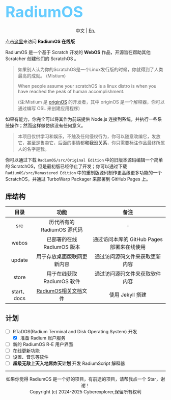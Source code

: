 # <font color="#66ccff" size="36">RadiumOS</font>

<div style="text-align:center">

中文 | [En.](https://github.com/LanwyWriteXU/RadiumOS/blob/main/README-EN.md)

</div>

点击[这里](https://lanwywritexu.github.io/RadiumOS/webos/lasted)来访问 **RadiumOS 在线版**

RadiumOS 是一个基于 Scratch 开发的 **WebOS** 作品，开源旨在帮助其他 Scratcher 创建他们的 ScratchOS 。

> 如果别人认为你的ScratchOS是一个Linux发行版的时候，你就得到了人类最高的成就。   (Mistium)
>
> When people assume your scratchOS is a linux distro is when you have reached the peak of human accomplishment.
>
> (注:Mistium 是 [originOS](https://github.com/Mistium/Origin-OS) 的开发者，其中 originOS 是一个解释器，你可以通过编写 OSL 来创建应用程序)

如果有能力，你完全可以将其作为前端提供 Node.js 连接到系统，并执行一些系统操作；然而这样做仿佛没有任何意义。

> 本项目仅供学习和娱乐，不触及任何侵权行为，你可以随意改编它，发放它，甚至是售卖它，后面的事情都**和我没关系**，你只需要标注作品最终所属人的名字是我。

你可以通过下载 `RadiumOS/src/Original Edition` 中的旧版本源码编辑一个简单的 ScratchOS，但是最初版已经停止了开发；你可以通过下载 `RadiumOS/src/Remastered Edition` 中的重制版源码制作更高级更多功能的一个 ScratchOS，并通过 TurboWarp Packager 来部署到 GitHub Pages 上。

## 库结构

|目录|功能|备注|
|:-:|:-:|:-:|
|src|历代所有的 RadiumOS 源代码|-|
|webos|已部署的在线 RadiumOS 版本|通过访问本库的 GitHub Pages 部署来在线使用|
|update|用于存放桌面版联网更新内容|通过访问源码文件来获取更新内容|
|store|用于在线获取 RadiumOS 软件|通过访问源码文件来获取软件内容|
|start、docs|[RadiumOS相关文档](https://lanwywritexu.github.io/RadiumOS/docs)文件|使用 Jekyll 搭建|

## 计划

- [ ] RTaDOS(Radium Terminal and Disk Operating System) 开发
    - [x] 准备 Radium 账户服务
- [ ] 新的 RadiumOS R-E 用户界面
- [ ] 在线更新功能
- [ ] 设置、音乐等软件
- [ ] **超级无敌上天入地屌炸天计划** 开发 RadiumScript 解释器

***
<div style="text-align:center">如果你觉得 RadiumOS 是一个好的项目，有前途的项目，请帮我点一个 Star，谢谢！</div>
<div style="text-align:center">Copyright (c) 2024-2025 Cyberexplorer,保留所有权利</div>